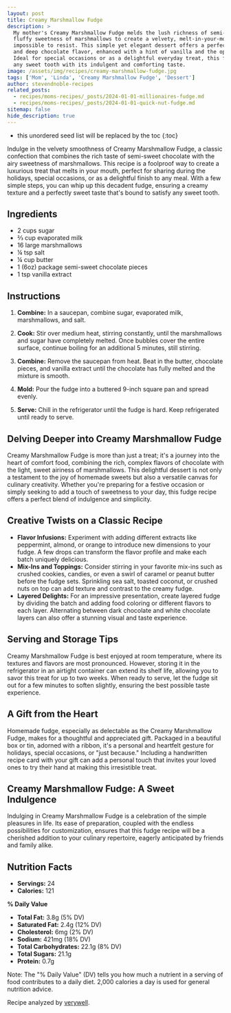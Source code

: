 ```yaml
---
layout: post
title: Creamy Marshmallow Fudge
description: >
  My mother's Creamy Marshmallow Fudge melds the lush richness of semi-sweet chocolate with the
  fluffy sweetness of marshmallows to create a velvety, melt-in-your-mouth confection that's
  impossible to resist. This simple yet elegant dessert offers a perfect balance of creamy texture
  and deep chocolate flavor, enhanced with a hint of vanilla and the optional crunch of pecans.
  Ideal for special occasions or as a delightful everyday treat, this fudge promises to satisfy
  any sweet tooth with its indulgent and comforting taste.
image: /assets/img/recipes/creamy-marshmallow-fudge.jpg
tags: ['Mom', 'Linda', 'Creamy Marshmallow Fudge', 'Dessert']
author: stevendnoble-recipes
related_posts:
  - recipes/moms-recipes/_posts/2024-01-01-millionaires-fudge.md
  - recipes/moms-recipes/_posts/2024-01-01-quick-nut-fudge.md
sitemap: false
hide_description: true
---
```


* this unordered seed list will be replaced by the toc
{:toc}

Indulge in the velvety smoothness of Creamy Marshmallow Fudge, a classic confection that combines the rich taste of semi-sweet chocolate with the airy sweetness of marshmallows. This recipe is a foolproof way to create a luxurious treat that melts in your mouth, perfect for sharing during the holidays, special occasions, or as a delightful finish to any meal. With a few simple steps, you can whip up this decadent fudge, ensuring a creamy texture and a perfectly sweet taste that's bound to satisfy any sweet tooth.

## Ingredients

* 2 cups sugar
* ⅔ cup evaporated milk
* 16 large marshmallows
* ¼ tsp salt
* ¼ cup butter
* 1 (6oz) package semi-sweet chocolate pieces
* 1 tsp vanilla extract

## Instructions

1. **Combine:** In a saucepan, combine sugar, evaporated milk, marshmallows, and salt.

2. **Cook:** Stir over medium heat, stirring constantly, until the marshmallows and sugar have completely melted. Once bubbles cover the entire surface, continue boiling for an additional 5 minutes, still stirring.

3. **Combine:** Remove the saucepan from heat. Beat in the butter, chocolate pieces, and vanilla extract until the chocolate has fully melted and the mixture is smooth.

4. **Mold:** Pour the fudge into a buttered 9-inch square pan and spread evenly.

5. **Serve:** Chill in the refrigerator until the fudge is hard. Keep refrigerated until ready to serve.

## Delving Deeper into Creamy Marshmallow Fudge

Creamy Marshmallow Fudge is more than just a treat; it's a journey into the heart of comfort food, combining the rich, complex flavors of chocolate with the light, sweet airiness of marshmallows. This delightful dessert is not only a testament to the joy of homemade sweets but also a versatile canvas for culinary creativity. Whether you're preparing for a festive occasion or simply seeking to add a touch of sweetness to your day, this fudge recipe offers a perfect blend of indulgence and simplicity.

## Creative Twists on a Classic Recipe

* **Flavor Infusions:** Experiment with adding different extracts like peppermint, almond, or orange to introduce new dimensions to your fudge. A few drops can transform the flavor profile and make each batch uniquely delicious.
* **Mix-Ins and Toppings:** Consider stirring in your favorite mix-ins such as crushed cookies, candies, or even a swirl of caramel or peanut butter before the fudge sets. Sprinkling sea salt, toasted coconut, or crushed nuts on top can add texture and contrast to the creamy fudge.
* **Layered Delights:** For an impressive presentation, create layered fudge by dividing the batch and adding food coloring or different flavors to each layer. Alternating between dark chocolate and white chocolate layers can also offer a stunning visual and taste experience.

## Serving and Storage Tips

Creamy Marshmallow Fudge is best enjoyed at room temperature, where its textures and flavors are most pronounced. However, storing it in the refrigerator in an airtight container can extend its shelf life, allowing you to savor this treat for up to two weeks. When ready to serve, let the fudge sit out for a few minutes to soften slightly, ensuring the best possible taste experience.

## A Gift from the Heart

Homemade fudge, especially as delectable as the Creamy Marshmallow Fudge, makes for a thoughtful and appreciated gift. Packaged in a beautiful box or tin, adorned with a ribbon, it's a personal and heartfelt gesture for holidays, special occasions, or "just because." Including a handwritten recipe card with your gift can add a personal touch that invites your loved ones to try their hand at making this irresistible treat.

## Creamy Marshmallow Fudge: A Sweet Indulgence

Indulging in Creamy Marshmallow Fudge is a celebration of the simple pleasures in life. Its ease of preparation, coupled with the endless possibilities for customization, ensures that this fudge recipe will be a cherished addition to your culinary repertoire, eagerly anticipated by friends and family alike.

## Nutrition Facts

* **Servings:** 24
* **Calories:** 121

**% Daily Value**

* **Total Fat:** 3.8g (5% DV)
* **Saturated Fat:** 2.4g (12% DV)
* **Cholesterol:** 6mg (2% DV)
* **Sodium:** 421mg (18% DV)
* **Total Carbohydrates:** 22.1g (8% DV)
* **Total Sugars:** 21.1g
* **Protein:** 0.7g

Note: The "% Daily Value" (DV) tells you how much a nutrient in a serving of food contributes to a daily diet. 2,000 calories a day is used for general nutrition advice.

Recipe analyzed by <a href="https://www.verywellfit.com/recipe-nutrition-analyzer-4157076" target="_blank">verywell</a>.

<script type="application/ld+json">
{
  "@context": "http://schema.org",
  "@type": "Recipe",
  "name": "Creamy Marshmallow Fudge",
  "image": "creamy-marshmallow-fudge.jpg",
  "author": {
    "@type": "Person",
    "name": "Steven D Noble"
  },
  "description": "A luxurious treat combining semi-sweet chocolate and marshmallows for a creamy, melt-in-your-mouth fudge.",
  "recipeYield": "24 servings",
  "nutrition": {
    "@type": "NutritionInformation",
    "calories": "121 calories",
    "fatContent": "3.8g",
    "saturatedFatContent": "2.4g",
    "cholesterolContent": "6mg",
    "sodiumContent": "421mg",
    "carbohydrateContent": "22.1g",
    "proteinContent": "0.7g",
    "sugarContent": "21.1g"
  },
  "recipeIngredient": [
    "2 cups sugar",
    "⅔ cup evaporated milk",
    "16 large marshmallows",
    "¼ tsp salt",
    "¼ cup butter",
    "1 (6oz) package semi-sweet chocolate pieces",
    "1 tsp vanilla extract"
  ],
  "recipeInstructions": [
    {
      "@type": "HowToStep",
      "text": "Combine sugar, milk, marshmallows, and salt; cook until melted."
    },
    {
      "@type": "HowToStep",
      "text": "Add butter, chocolate, and vanilla; mix until smooth."
    },
    {
      "@type": "HowToStep",
      "text": "Pour into pan, chill until hard, and serve."
    }
  ]
}
</script>
